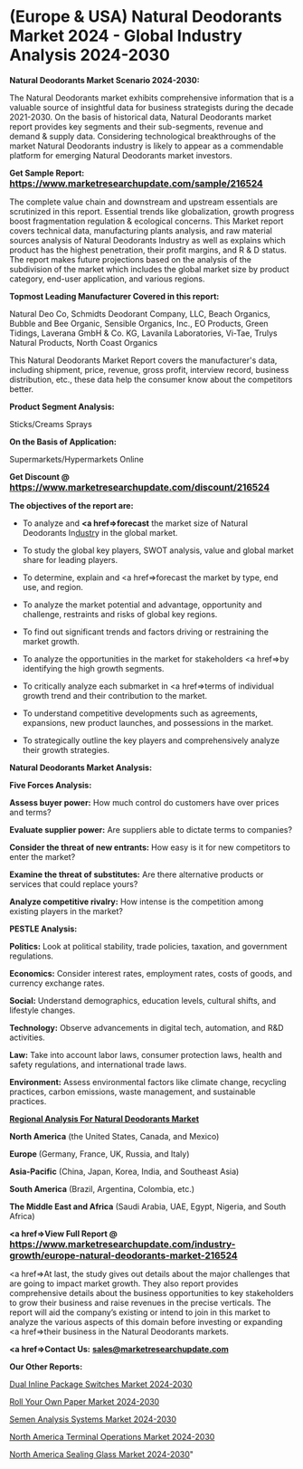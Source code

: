 # (Europe & USA) Natural Deodorants Market 2024 - Global Industry Analysis 2024-2030

<strong>Natural Deodorants Market Scenario 2024-2030:</strong>

The Natural Deodorants market exhibits comprehensive information that is a valuable source of insightful data for business strategists during the decade 2021-2030. On the basis of historical data, Natural Deodorants market report provides key segments and their sub-segments, revenue and demand &amp; supply data. Considering technological breakthroughs of the market Natural Deodorants industry is likely to appear as a commendable platform for emerging Natural Deodorants market investors.

<strong>Get Sample Report: <a href=https://www.marketresearchupdate.com/sample/216524><font size=3 color=#0000ff>https://www.marketresearchupdate.com/sample/216524</font></a></strong>

The complete value chain and downstream and upstream essentials are scrutinized in this report. Essential trends like globalization, growth progress boost fragmentation regulation &amp; ecological concerns. This Market report covers technical data, manufacturing plants analysis, and raw material sources analysis of Natural Deodorants Industry as well as explains which product has the highest penetration, their profit margins, and R & D status. The report makes future projections based on the analysis of the subdivision of the market which includes the global market size by product category, end-user application, and various regions.

<strong>Topmost Leading Manufacturer Covered in this report:</strong>

Natural Deo Co, Schmidts Deodorant Company, LLC, Beach Organics, Bubble and Bee Organic, Sensible Organics, Inc., EO Products, Green Tidings, Laverana GmbH & Co. KG, Lavanila Laboratories, Vi-Tae, Trulys Natural Products, North Coast Organics

This Natural Deodorants Market Report covers the manufacturer's data, including shipment, price, revenue, gross profit, interview record, business distribution, etc., these data help the consumer know about the competitors better.

<strong>Product Segment Analysis: </strong>

Sticks/Creams
Sprays

<strong>On the Basis of Application:</strong>

Supermarkets/Hypermarkets
Online

<strong>Get Discount @ <a href=https://www.marketresearchupdate.com/discount/216524><font size=3 color=#0000ff>https://www.marketresearchupdate.com/discount/216524</font></a></strong>

<strong><b>The objectives of the report are:</b></strong>

- To analyze and <strong><a href=><strong>forecast</strong></a></strong> the market size of Natural Deodorants In<a href=ASDF991299>dustr</a>y in the global market.

- To study the global key players, SWOT analysis, value and global market share for leading players.

- To determine, explain and <a href=>forecast</a> the market by type, end use, and region.

- To analyze the market potential and advantage, opportunity and challenge, restraints and risks of global key regions.

- To find out significant trends and factors driving or restraining the market growth.

- To analyze the opportunities in the market for stakeholders <a href=>by</a> identifying the high growth segments.

- To critically analyze each submarket in <a href=>terms</a> of individual growth trend and their contribution to the market.

- To understand competitive developments such as agreements, expansions, new product launches, and possessions in the market.

- To strategically outline the key players and comprehensively analyze their growth strategies.

<strong>Natural Deodorants Market Analysis:</strong>

<strong>Five Forces Analysis:</strong>

<strong>Assess buyer power:</strong> How much control do customers have over prices and terms?

<strong>Evaluate supplier power:</strong> Are suppliers able to dictate terms to companies?

<strong>Consider the threat of new entrants:</strong> How easy is it for new competitors to enter the market?

<strong>Examine the threat of substitutes:</strong> Are there alternative products or services that could replace yours?

<strong>Analyze competitive rivalry:</strong> How intense is the competition among existing players in the market?

<strong>PESTLE Analysis:</strong>

<strong>Politics:</strong> Look at political stability, trade policies, taxation, and government regulations.

<strong>Economics:</strong> Consider interest rates, employment rates, costs of goods, and currency exchange rates.

<strong>Social:</strong> Understand demographics, education levels, cultural shifts, and lifestyle changes.

<strong>Technology:</strong> Observe advancements in digital tech, automation, and R&D activities.

<strong>Law:</strong> Take into account labor laws, consumer protection laws, health and safety regulations, and international trade laws.

<strong>Environment:</strong> Assess environmental factors like climate change, recycling practices, carbon emissions, waste management, and sustainable practices.

<strong><u><b>Regional Analysis For Natural Deodorants Market</b></u></strong>

<strong><b>North America</b></strong> (the United States, Canada, and Mexico)

<strong><b>Europe </b></strong>(Germany, France, UK, Russia, and Italy)

<strong><b>Asia-Pacific</b></strong> (China, Japan, Korea, India, and Southeast Asia)

<strong><b>South America</b></strong> (Brazil, Argentina, Colombia, etc.)

<strong><b>The Middle East and Africa</b></strong> (Saudi Arabia, UAE, Egypt, Nigeria, and South Africa)

<strong><a href=>View Full Report</a> @ <a href=https://www.marketresearchupdate.com/industry-growth/europe-natural-deodorants-market-216524><font size=3 color=#0000ff>https://www.marketresearchupdate.com/industry-growth/europe-natural-deodorants-market-216524</font></a></strong>

<a href=>At last,</a> the study gives out details about the major challenges that are going to impact market growth. They also report provides comprehensive details about the business opportunities to key stakeholders to grow their business and raise revenues in the precise verticals. The report will aid the company’s existing or intend to join in this market to analyze the various aspects of this domain before investing or expanding <a href=>their</a> business in the Natural Deodorants markets.

<strong><a href=>Contact Us:</a></strong>
<strong>sales@marketresearchupdate.com</strong>

<strong>Our Other Reports:</strong>

<a href=https://www.linkedin.com/pulse/dual-inline-package-switches-market-size-growth>Dual Inline Package Switches Market 2024-2030</a>

<a href=https://www.linkedin.com/pulse/roll-your-own-paper-market-sizing-up-anticipating>Roll Your Own Paper Market 2024-2030</a>

<a href=https://www.linkedin.com/pulse/semen-analysis-systems-market-size-emerging>Semen Analysis Systems Market 2024-2030</a>

<a href=https://www.linkedin.com/pulse/north-america-terminal-operations-market-14zcf/>North America Terminal Operations Market 2024-2030</a>

<a href=https://www.linkedin.com/pulse/north-america-sealing-glass-market-xcqwc/>North America Sealing Glass Market 2024-2030</a>"
